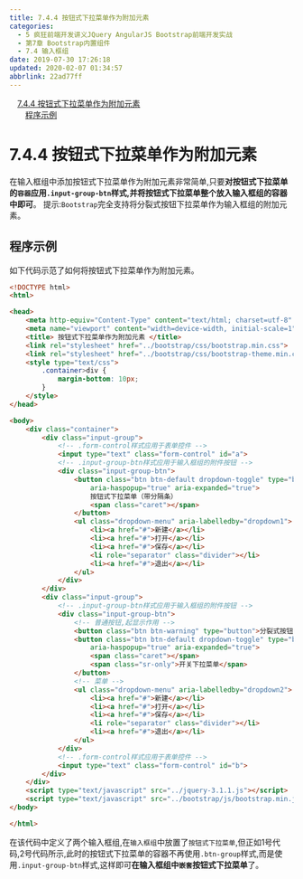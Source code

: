 ```yaml
---
title: 7.4.4 按钮式下拉菜单作为附加元素
categories: 
  - 5 疯狂前端开发讲义JQuery AngularJS Bootstrap前端开发实战
  - 第7章 Bootstrap内置组件
  - 7.4 输入框组
date: 2019-07-30 17:26:18
updated: 2020-02-07 01:34:57
abbrlink: 22ad77ff
---
```

<div id='my_toc'><a href="/JavaReadingNotes/22ad77ff/#7-4-4-按钮式下拉菜单作为附加元素" class="header_1">7.4.4 按钮式下拉菜单作为附加元素</a>&nbsp;<br><a href="/JavaReadingNotes/22ad77ff/#程序示例" class="header_2">程序示例</a>&nbsp;<br></div>
<style>.header_1{margin-left: 1em;}.header_2{margin-left: 2em;}.header_3{margin-left: 3em;}.header_4{margin-left: 4em;}.header_5{margin-left: 5em;}.header_6{margin-left: 6em;}</style>
<!--more-->
<script>if (navigator.platform.search('arm')==-1){document.getElementById('my_toc').style.display = 'none';}var e,p = document.getElementsByTagName('p');while (p.length>0) {e = p[0];e.parentElement.removeChild(e);}</script>

<!--end-->
<!--SSTStart-->
# 7.4.4 按钮式下拉菜单作为附加元素 #
在输入框组中添加按钮式下拉菜单作为附加元素非常简单,只要**对按钮式下拉菜单的`容器`应用`.input-group-btn`样式,并将按钮式下拉菜单整个放入输入框组的容器中即可**。
提示:`Bootstrap`完全支持将分裂式按钮下拉菜单作为输入框组的附加元素。
## 程序示例 ##
如下代码示范了如何将按钮式下拉菜单作为附加元素。
```html
<!DOCTYPE html>
<html>

<head>
    <meta http-equiv="Content-Type" content="text/html; charset=utf-8" />
    <meta name="viewport" content="width=device-width, initial-scale=1">
    <title> 按钮式下拉菜单作为附加元素 </title>
    <link rel="stylesheet" href="../bootstrap/css/bootstrap.min.css">
    <link rel="stylesheet" href="../bootstrap/css/bootstrap-theme.min.css">
    <style type="text/css">
        .container>div {
            margin-bottom: 10px;
        }
    </style>
</head>

<body>
    <div class="container">
        <div class="input-group">
            <!-- .form-control样式应用于表单控件 -->
            <input type="text" class="form-control" id="a">
            <!-- .input-group-btn样式应用于输入框组的附件按钮 -->
            <div class="input-group-btn">
                <button class="btn btn-default dropdown-toggle" type="button" id="dropdown1" data-toggle="dropdown"
                    aria-haspopup="true" aria-expanded="true">
                    按钮式下拉菜单（带分隔条）
                    <span class="caret"></span>
                </button>
                <ul class="dropdown-menu" aria-labelledby="dropdown1">
                    <li><a href="#">新建</a></li>
                    <li><a href="#">打开</a></li>
                    <li><a href="#">保存</a></li>
                    <li role="separator" class="divider"></li>
                    <li><a href="#">退出</a></li>
                </ul>
            </div>
        </div>
        <div class="input-group">
            <!-- .input-group-btn样式应用于输入框组的附件按钮 -->
            <div class="input-group-btn">
                <!-- 普通按钮,起显示作用 -->
                <button class="btn btn-warning" type="button">分裂式按钮下拉菜单（带分隔条）</button>
                <button class="btn btn-default dropdown-toggle" type="button" id="dropdown2" data-toggle="dropdown"
                    aria-haspopup="true" aria-expanded="true">
                    <span class="caret"></span>
                    <span class="sr-only">开关下拉菜单</span>
                </button>
                <!-- 菜单 -->
                <ul class="dropdown-menu" aria-labelledby="dropdown2">
                    <li><a href="#">新建</a></li>
                    <li><a href="#">打开</a></li>
                    <li><a href="#">保存</a></li>
                    <li role="separator" class="divider"></li>
                    <li><a href="#">退出</a></li>
                </ul>
            </div>
            <!-- .form-control样式应用于表单控件 -->
            <input type="text" class="form-control" id="b">
        </div>
    </div>
    <script type="text/javascript" src="../jquery-3.1.1.js"></script>
    <script type="text/javascript" src="../bootstrap/js/bootstrap.min.js"></script>
</body>

</html>
```
在该代码中定义了两个输入框组,在`输入框组`中放置了`按钮式下拉菜单`,但正如1号代码,2号代码所示,此时的按钮式下拉菜单的容器不再使用`.btn-group`样式,而是使用`.input-group-btn`样式,这样即可**在输入框组中`嵌套`按钮式下拉菜单**了。
<!--SSTStop-->

